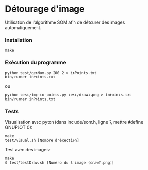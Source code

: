 # Détourage d'image

Utilisation de l'algorithme SOM afin de détourer des images automatiquement.

### Installation

```
make
```

### Exécution du programme

```
python test/genNum.py 200 2 > inPoints.txt
bin/runner inPoints.txt
```
ou

```
python test/img-to-points.py test/draw1.png > inPoints.txt
bin/runner inPoints.txt
```

### Tests

Visualisation avec pyton (dans include/som.h, ligne 7, mettre #define GNUPLOT 0):

```
make
test/visual.sh [Nombre d'éxection]
```

Test avec des images:

```
make
$ test/testDraw.sh [Numéro du l'image (draw?.png)]
```
